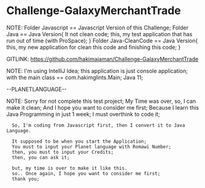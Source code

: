 # Challenge-GalaxyMerchantTrade

NOTE:
      Folder Javascript == Javascript Version of this Challenge;
      Folder Java == Java Version{
        It not clean code;
        this, my test application that has run out of time (with ProSpace);
      }
      Folder Java-CleanCode == Java Version{
        this, my new application for clean this code and finishing this code;
      }

GITLINK:
https://github.com/hakimajaman/Challenge-GalaxyMerchantTrade

NOTE:
      I'm using IntelliJ Idea;
      this application is just console application;
      with the main class == com.hakimglints.Main;
      Java 11;

--PLANETLANGUAGE--

NOTE: Sorry for not complete this test project;
      My Time was over, so, I can make it clean;
      And I hope you want to consider me first;
      Because I learn this Java Programming in just 1 week;
      I must overthink to code it;

      So, I'm coding from Javascript first, then I convert it to Java Language.

      It supposed to be when you start the Application;
      You must to input your Planet language with Romawi Number;
      then, you must to input your Credits;
      then, you can ask it;

      but, my time is over to make it like this.
      so.. Once again, I hope you want to consider me first;
      thank you;

